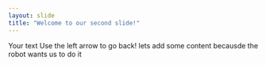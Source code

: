 ```yaml
---
layout: slide
title: "Welcome to our second slide!"
---
```

Your text
Use the left arrow to go back!
lets add some content becausde the robot wants us to do it
